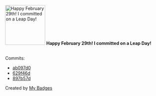 <img src="https://my-badges.github.io/my-badges/leap-day.png" alt="Happy February 29th! I committed on a Leap Day!" title="Happy February 29th! I committed on a Leap Day!" width="128">
<strong>Happy February 29th! I committed on a Leap Day!</strong>
<br><br>

Commits:

- <a href="https://github.com/kingstar0118/MERNBlogApp/commit/ab097d0b031b3c043331a1f05acf1b618705a03f">ab097d0</a>
- <a href="https://github.com/kingstar0118/MERNBlogApp/commit/629f46d7fec1a8a9f979fd61dccf64a34bb85790">629f46d</a>
- <a href="https://github.com/kingstar0118/MERNBlogApp/commit/897b57d3694241370d093a261ec20396c8da2562">897b57d</a>


Created by <a href="https://github.com/my-badges/my-badges">My Badges</a>